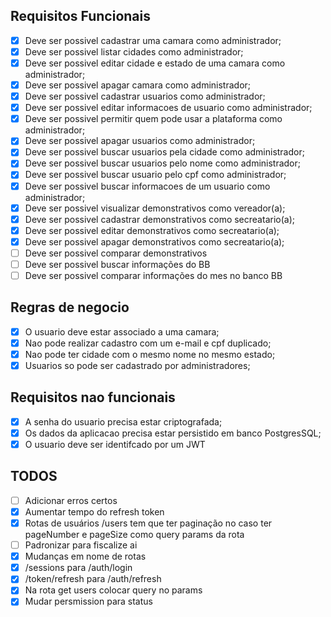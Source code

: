 
## Requisitos Funcionais
- [X] Deve ser possivel cadastrar uma camara como administrador;
- [X] Deve ser possivel listar cidades como administrador;
- [X] Deve ser possivel editar cidade e estado de uma camara como administrador;
- [X] Deve ser possivel apagar camara como administrador;
- [X] Deve ser possivel cadastrar usuarios como administrador;
- [X] Deve ser possivel editar informacoes de usuario como administrador;
- [X] Deve ser possivel permitir quem pode usar a plataforma como administrador;
- [X] Deve ser possivel apagar usuarios como administrador;
- [X] Deve ser possivel buscar usuarios pela cidade como administrador;
- [X] Deve ser possivel buscar usuarios pelo nome como administrador;
- [X] Deve ser possivel buscar usuario pelo cpf como administrador;
- [X] Deve ser possivel buscar informacoes de um usuario como administrador;
- [X] Deve ser possivel visualizar demonstrativos como vereador(a);
- [X] Deve ser possivel cadastrar demonstrativos como secreatario(a);
- [X] Deve ser possivel editar demonstrativos como secreatario(a);
- [X] Deve ser possivel apagar demonstrativos como secreatario(a);
- [ ] Deve ser possivel comparar demonstrativos
- [ ] Deve ser possivel buscar informações do BB
- [ ] Deve ser possivel comparar informações do mes no banco BB

## Regras de negocio

- [X] O usuario deve estar associado a uma camara;
- [X] Nao pode realizar cadastro com um e-mail e cpf duplicado;
- [X] Nao pode ter cidade com o mesmo nome no mesmo estado;
- [X] Usuarios so pode ser cadastrado por administradores;

## Requisitos nao funcionais

- [X] A senha do usuario precisa estar criptografada;
- [X] Os dados da aplicacao precisa estar persistido em banco PostgresSQL;
- [X] O usuario deve ser identifcado por um JWT

## TODOS

- [ ] Adicionar erros certos
- [X] Aumentar tempo do refresh token
- [X] Rotas de usuários /users tem que ter paginação no caso ter pageNumber e pageSize como query params da rota
- [ ] Padronizar para fiscalize ai
- [X] Mudanças em nome de rotas
- [X] /sessions para /auth/login
- [X] /token/refresh para /auth/refresh
- [X] Na rota get users colocar query no params
- [X] Mudar persmission para status